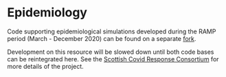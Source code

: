 # Epidemiology

Code supporting epidemiological simulations developed during the RAMP period (March - December 2020) can be found on a separate [fork](https://github.com/ScottishCovidResponse/Simulation.jl).

Development on this resource will be slowed down until both code bases can be reintegrated here. See the [Scottish Covid Response Consortium](https://www.gla.ac.uk/research/az/scrc/) for more details of the project.
